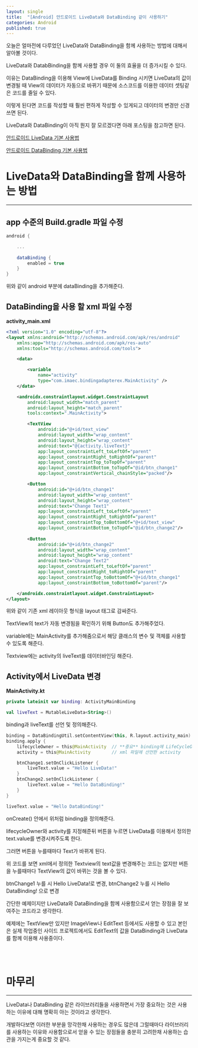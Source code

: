 ```yaml
---
layout: single
title:  "[Android] 안드로이드 LiveData와 DataBinding 같이 사용하기"
categories: Android
published: true
---
```


오늘은 얼마전에 다루었던 LiveData와 DataBinding을 함께 사용하는 방법에 대해서 알아볼 것이다. 

LiveData와 DatabBinding을 함께 사용할 경우 이 둘의 효율을 더 증가시킬 수 있다.

이유는 DataBinding을 이용해 View에 LiveData를 Binding 시키면 LiveData의 값이 변경될 때 View의 데이터가 자동으로 바뀌기 때문에 소스코드를 이용한 데이터 셋팅같은 코드를 줄일 수 있다.

이렇게 된다면 코드를 작성할 때 훨씬 편하게 작성할 수 있게되고 데이터의 변경만 신경쓰면 된다.

LiveData와 DataBinding이 아직 뭔지 잘 모르겠다면 아래 포스팅을 참고하면 된다.

[안드로이드 LiveData 기본 사용법](https://nam8399.github.io/android/androidpostfirst)

[안드로이드 DataBinding 기본 사용법](https://nam8399.github.io/android/androidpostthird)


# LiveData와 DataBinding을 함께 사용하는 방법

---


## app 수준의 Build.gradle 파일 수정

```gradle
android {

    ...
 
    dataBinding {
        enabled = true
    }
}
```

위와 같이 android 부분에 dataBinding을 추가해준다.



## DataBinding을 사용 할 xml 파일 수정

**activity_main.xml**

```xml
<?xml version="1.0" encoding="utf-8"?>
<layout xmlns:android="http://schemas.android.com/apk/res/android"
    xmlns:app="http://schemas.android.com/apk/res-auto"
    xmlns:tools="http://schemas.android.com/tools">

    <data>

        <variable
            name="activity"
            type="com.imaec.bindingadapterex.MainActivity" />
    </data>

    <androidx.constraintlayout.widget.ConstraintLayout
        android:layout_width="match_parent"
        android:layout_height="match_parent"
        tools:context=".MainActivity">

        <TextView
            android:id="@+id/text_view"
            android:layout_width="wrap_content"
            android:layout_height="wrap_content"
            android:text="@{activity.liveText}"
            app:layout_constraintLeft_toLeftOf="parent"
            app:layout_constraintRight_toRightOf="parent"
            app:layout_constraintTop_toTopOf="parent"
            app:layout_constraintBottom_toTopOf="@id/btn_change1"
            app:layout_constraintVertical_chainStyle="packed"/>

        <Button
            android:id="@+id/btn_change1"
            android:layout_width="wrap_content"
            android:layout_height="wrap_content"
            android:text="Change Text1"
            app:layout_constraintLeft_toLeftOf="parent"
            app:layout_constraintRight_toRightOf="parent"
            app:layout_constraintTop_toBottomOf="@+id/text_view"
            app:layout_constraintBottom_toTopOf="@id/btn_change2"/>
      
        <Button
            android:id="@+id/btn_change2"
            android:layout_width="wrap_content"
            android:layout_height="wrap_content"
            android:text="Change Text2"
            app:layout_constraintLeft_toLeftOf="parent"
            app:layout_constraintRight_toRightOf="parent"
            app:layout_constraintTop_toBottomOf="@+id/btn_change1"
            app:layout_constraintBottom_toBottomOf="parent"/>

    </androidx.constraintlayout.widget.ConstraintLayout>
</layout>
```


위와 같이 기존 xml 레이아웃 형식을 layout 태그로 감싸준다.
  
TextView의 text가 자동 변경됨을 확인하기 위해 Button도 추가해주었다.

variable에는 MainActivity를 추가해줌으로서 해당 클래스의 변수 및 객체를 사용할 수 있도록 해준다.

Textview에는 activity의 liveText를 데이터바인딩 해준다.



## Activity에서 LiveData 변경


**MainActivity.kt**


```kotlin
private lateinit var binding: ActivityMainBinding

val liveText = MutableLiveData<String>()
```

binding과 liveText를 선언 및 정의해준다.

```kotlin
binding = DataBindingUtil.setContentView(this, R.layout.activity_main)
binding.apply {
    lifecycleOwner = this@MainActivity  // **중요** binding에 LifeCycleOwner을 지정해줘야 LiveData가 실시간으로 변화
    activity = this@MainActivity        // xml 파일에 선언한 activity

    btnChange1.setOnClickListener {
        liveText.value = "Hello LiveData!"
    }
    btnChange2.setOnClickListener {
        liveText.value = "Hello DataBinding!"
    }
}

liveText.value = "Hello DataBinding!"
```

onCreate() 안에서 위처럼 binding을 정의해준다.

lifecycleOwner와 activity를 지정해준뒤 버튼을 누르면 LiveData를 이용해서 정의한 text.value를 변경시켜주도록 한다.

그러면 버튼을 누를때마다 Text가 바뀌게 된다.

위 코드를 보면 xml에서 정의한 Textview의 text값을 변경해주는 코드는 없지만 버튼을 누를때마다 TextView의 값이 바뀌는 것을 볼 수 있다.

btnChange1 누를 시 Hello LiveData!로 변경, btnChange2 누를 시 Hello DataBinding! 으로 변경

간단한 예제이지만 LiveData와 DataBinding을 함께 사용함으로서 얻는 장점을 잘 보여주는 코드라고 생각한다.

예제에는 TextView만 있지만 ImageView나 EditText 등에서도 사용할 수 있고 본인은 실제 작업중인 사이드 프로젝트에서도 EditText의 값을 DataBinding과 LiveData를 함께 이용해 사용중이다.


<br/><br/>
# 마무리


---

LiveData나 DataBinding 같은 라이브러리들을 사용하면서 가장 중요하는 것은 사용하는 이유에 대해 명확히 아는 것이라고 생각한다.

개발하다보면 이러한 부분을 망각한채 사용하는 경우도 많은데 그럴때마다 라이브러리를 사용하는 이유와 사용함으로서 얻을 수 있는 장점들을 충분히 고려한채 사용하는 습관을 가지는게 중요할 것 같다.
